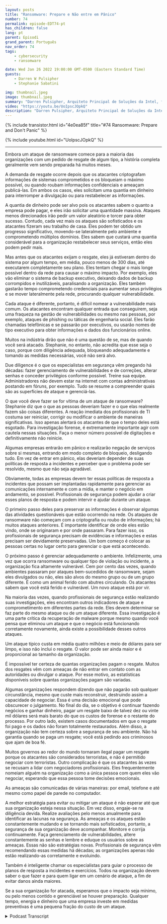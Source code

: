 ```yaml
---
layout: posts
title: "Ransomware: Prepare e Não entre em Pânico"
number: 74
permalink: episode-EDT74-pt
has_children: false
lang: pt
parent: Episodi
grand_parent: Português
nav_order: 74
tags:
    - cybersecurity
    - ransomware

date: Wed Jan 26 2022 19:00:00 GMT-0500 (Eastern Standard Time)
guests:
    - Darren W Pulsipher
    - Stephanie Sabatini

img: thumbnail.jpeg
image: thumbnail.jpeg
summary: "Darren Pulsipher, Arquiteto Principal de Soluções da Intel, fala com Stephanie Sabatini, Diretora Sênior de Serviços Profissionais da Hitachi Systems Security, sobre prevenir e se preparar para ataques de ransomware e o que fazer se sua organização for atacada."
video: "https://youtu.be/UoIpscJOpkQ"
description: "Darren Pulsipher, Arquiteto Principal de Soluções da Intel, fala com Stephanie Sabatini, Diretora Sênior de Serviços Profissionais da Hitachi Systems Security, sobre prevenir e se preparar para ataques de ransomware e o que fazer se sua organização for atacada."
---
```


<div>
{% include transistor.html id="4e0ea85f" title="#74 Ransomware: Prepare and Don't Panic" %}

{% include youtube.html id="UoIpscJOpkQ" %}
</div>

---

Embora um ataque de ransomware comece para a maioria das organizações com um pedido de resgate de algum tipo, a história completa geralmente vem sendo preparada há muitos meses.

A demanda de resgate ocorre depois que os atacantes criptografam informações de sistemas comprometidos e os bloqueiam o máximo possível, ou quando roubam informações confidenciais e ameaçam publicá-las. Em ambos os casos, eles solicitam uma quantia em dinheiro para interromper a divulgação ou para restabelecer as informações.

A quantia de dinheiro pode ser alvo pois os atacantes sabem o quanto a empresa pode pagar, e eles irão solicitar uma quantidade massiva. Ataques menos direcionados irão pedir um valor aleatório e torcer para obter sucesso. Contudo, cada vez mais os ataques são sofisticados e os atacantes fizeram seu trabalho de casa. Eles podem ter obtido um progresso significativo, movendo-se lateralmente pelo ambiente e comprometendo múltiplos domínios. Eles sabem que custará uma quantia considerável para a organização restabelecer seus serviços, então eles podem pedir mais.

Mas antes que os atacantes exijam o resgate, eles já estiveram dentro do sistema por algum tempo, em média, pouco menos de 300 dias, até executarem completamente seu plano. Eles tentam chegar o mais longe possível dentro da rede para causar o máximo impacto. Por exemplo, eles vão eliminar o sistema de backup executivo, deixando dados de backup corrompidos e inutilizáveis, paralisando a organização. Eles também gastarão tempo comprometendo credenciais para aumentar seus privilégios e se mover lateralmente pela rede, procurando qualquer vulnerabilidade.

Cada ataque é diferente, portanto, é difícil nomear a vulnerabilidade mais comum. Os atacantes encontram qualquer entrada que conseguirem, seja uma fraqueza na gestão de vulnerabilidades ou mesmo nas pessoas, por exemplo, ataques de phishing ou táticas de engenharia social. Eles farão chamadas telefônicas e se passarão por executivos, ou usarão nomes de tipo executivo para obter informações e dados dos funcionários online.

Muitos na indústria dirão que não é uma questão de se, mas de quando você será atacado. Stephanie, no entanto, não acredita que esse seja o caso, porque com diligência adequada, bloqueando adequadamente e tomando as medidas necessárias, você não será alvo.

Due diligence é o que os especialistas em segurança vêm pregando há décadas: fazer gerenciamento de vulnerabilidades e de correções, alterar senhas e conceder privilégios conforme possível. Treine sua equipe. Administradores não devem estar na internet com contas administrativas postando em fóruns, por exemplo. Tudo se resume a compreender quais são as superfícies de ataque e gerenciá-las.

O que você deve fazer se for vítima de um ataque de ransomware? Stephanie diz que o que as pessoas deveriam fazer e o que elas realmente fazem são coisas diferentes. A reação imediata dos profissionais de TI costuma ser reiniciar, corrigir ou modificar o ambiente de maneiras significativas. Isso apenas alertará os atacantes de que o tempo deles está esgotado. Para investigação forense, é extremamente importante agir com cautela nessas situações. Faça o menor número possível de digitações e definitivamente não reinicie.

Algumas empresas entrarão em pânico e realizarão negação de serviços sobre si mesmas, entrando em modo completo de bloqueio, desligando tudo. Em vez de entrar em pânico, elas deveriam depender de suas políticas de resposta a incidentes e perceber que o problema pode ser resolvido, mesmo que não seja agradável.

Obviamente, todas as empresas devem ter essas políticas de resposta a incidentes que possam ser implantadas rapidamente para gerenciar as comunicações internamente e com a mídia, e manter o negócio em andamento, se possível. Profissionais de segurança podem ajudar a criar esses planos de resposta e podem intervir e ajudar durante um ataque.

O primeiro passo deles para preservar as informações é observar algumas das atividades questionáveis ​​que estão ocorrendo na rede. Os ataques de ransomware não começam com a criptografia ou roubo de informações; há muitos ataques anteriores. É importante identificar de onde eles estão vindo, onde se originaram e por onde passaram. Para fazer isso, os profissionais de segurança precisam de evidências e informações e estas precisam ser devidamente preservadas. Um bom começo é colocar as pessoas certas no lugar certo para gerenciar o que está acontecendo.

O próximo passo é gerenciar adequadamente o ambiente. Infelizmente, uma vez que ocorra ransomware ou qualquer tipo de violação ou incidente, a organização fica altamente vulnerável. Cem por cento das vezes, quando ambientes passaram por ataques bem-sucedidos de ransomware, sejam eles divulgados ou não, eles são alvos do mesmo grupo ou de um grupo diferente. É como um animal ferido com abutres circulando. Os atacantes sabem que você está ferido e vulnerável. Um novo ataque está por vir.

Na maioria das vezes, quando profissionais de segurança estão realizando suas investigações, eles encontram outros indicadores de ataque e comprometimento em diferentes partes da rede. Eles devem determinar se faz parte do mesmo ataque ou de um ataque diferente. Essa investigação é uma parte crítica da recuperação de malware porque mesmo quando você pensa que eliminou um ataque e que o negócio está funcionando corretamente novamente, ainda existe a possibilidade desses outros ataques.

Um ataque típico custa em média quatro milhões e meio de dólares para ser limpo, e isso não inclui o resgate. O valor pode ser ainda maior e é proporcional ao tamanho da organização.

É impossível ter certeza de quantas organizações pagam o resgate. Muitos dos resgates vêm com ameaças de não entrar em contato com as autoridades ou divulgar o ataque. Por esse motivo, as estatísticas disponíveis sobre quantas organizações pagam são variadas.

Algumas organizações respondem dizendo que não pagarão sob qualquer circunstância, mesmo que custe mais reconstruir, destruindo assim a capacidade de negociar. Essa é uma decisão emocional que pode obscurecer o julgamento. No final do dia, se o objetivo é continuar fazendo negócios e ganhar dinheiro, pagar um resgate baixo de talvez dez ou vinte mil dólares será mais barato do que os custos de forense e o restante do processo. Por outro lado, existem casos documentados em que o resgate foi pago e os dados não foram totalmente restaurados. Além disso, a organização não tem certeza sobre a segurança de seu ambiente. Não há garantia quando se paga um resgate; você está pedindo aos criminosos que ajam de boa fé.

Muitos governos ao redor do mundo tornaram ilegal pagar um resgate porque os atacantes são considerados terroristas, e não é permitido negociar com terroristas. Outro complicação é que os atacantes às vezes se recusam a lidar com negociadores profissionais. Eles frequentemente nomeiam alguém na organização como a única pessoa com quem eles vão negociar, esperando que essa pessoa tome decisões emocionais.

As ameaças são comunicadas de várias maneiras: por email, telefone e até mesmo como papel de parede no computador.

A melhor estratégia para evitar ou mitigar um ataque é não esperar até que sua organização esteja nessa situação. Em vez disso, engaje-se na diligência devida. Realize avaliações pelo menos anualmente para identificar as lacunas na segurança. As ameaças e os ataques estão constantemente mudando e se tornando mais sofisticados, portanto, a segurança de sua organização deve acompanhar. Monitore e corrija continuamente. Faça gerenciamento de vulnerabilidades, altere constantemente as senhas e lembre e eduque os usuários sobre as ameaças. Essas não são estratégias novas. Profissionais de segurança vêm recomendando essas medidas há décadas; as organizações apenas não estão realizando-as corretamente e evoluindo.

Também é inteligente chamar os especialistas para guiar o processo de planos de resposta a incidentes e exercícios. Todos na organização devem saber o que fazer e para quem ligar em um cenário de ataque, a fim de evitar danos ainda maiores.

Se a sua organização for atacada, esperamos que o impacto seja mínimo, ou pelo menos contido e gerenciável se houver preparação. Qualquer tempo, energia e dinheiro que uma empresa investe em medidas preventivas é uma pequena fração do custo de um ataque.



<details>
<summary> Podcast Transcript </summary>

<p></p>

</details>
